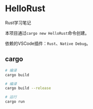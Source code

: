 # HelloRust

Rust学习笔记

本项目通过`cargo new HelloRust`命令创建。

依赖的VSCode插件：`Rust`、`Native Debug`。

## cargo

```bash
# 编译
cargo build

# 编译
cargo build --release

# 运行
cargo run
```

